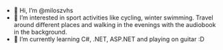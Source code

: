 - 👋 Hi, I’m @miloszvhs
- 👀 I’m interested in sport activities like cycling, winter swimming. Travel around different places and walking in the evenings with the audiobook in the background.
- 🌱 I’m currently learning C#, .NET, ASP.NET and playing on guitar :D 

<!---
miloszvhs/miloszvhs is a ✨ special ✨ repository because its `README.md` (this file) appears on your GitHub profile.
You can click the Preview link to take a look at your changes.
--->
